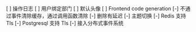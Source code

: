 [ ] 操作日志
[ ] 用户绑定部门
[ ] 默认头像
[ ] Frontend code generation
[-] 不通过事件清除缓存，通过调用函数清除
[-] 删除有延迟
[-] 主题切换
[-] Redis 支持 Tls
[-] Postgresql 支持 Tls
[-] 接入分布式事件系统